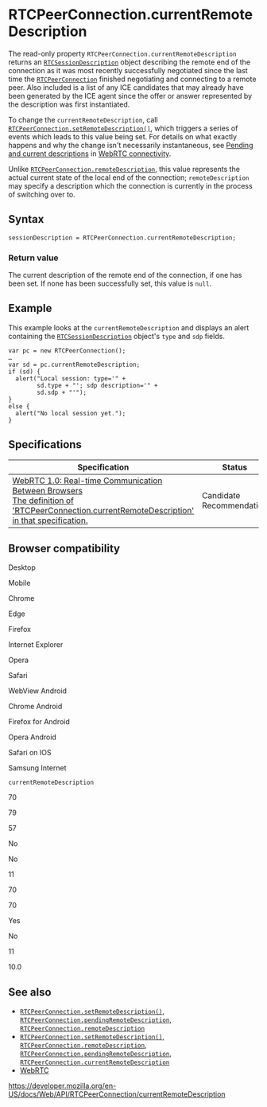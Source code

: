 RTCPeerConnection.currentRemoteDescription
==========================================

The read-only property `RTCPeerConnection.currentRemoteDescription` returns an [`RTCSessionDescription`](../rtcsessiondescription) object describing the remote end of the connection as it was most recently successfully negotiated since the last time the [`RTCPeerConnection`](../rtcpeerconnection) finished negotiating and connecting to a remote peer. Also included is a list of any ICE candidates that may already have been generated by the ICE agent since the offer or answer represented by the description was first instantiated.

To change the `currentRemoteDescription`, call [`RTCPeerConnection.setRemoteDescription()`](setremotedescription), which triggers a series of events which leads to this value being set. For details on what exactly happens and why the change isn't necessarily instantaneous, see [Pending and current descriptions](#) in [WebRTC connectivity](../webrtc_api/connectivity).

Unlike [`RTCPeerConnection.remoteDescription`](remotedescription), this value represents the actual current state of the local end of the connection; `remoteDescription` may specify a description which the connection is currently in the process of switching over to.

Syntax
------

    sessionDescription = RTCPeerConnection.currentRemoteDescription;

### Return value

The current description of the remote end of the connection, if one has been set. If none has been successfully set, this value is `null`.

Example
-------

This example looks at the `currentRemoteDescription` and displays an alert containing the [`RTCSessionDescription`](../rtcsessiondescription) object's `type` and `sdp` fields.

    var pc = new RTCPeerConnection();
    …
    var sd = pc.currentRemoteDescription;
    if (sd) {
      alert("Local session: type='" +
            sd.type + "'; sdp description='" +
            sd.sdp + "'");
    }
    else {
      alert("No local session yet.");
    }

Specifications
--------------

<table><thead><tr class="header"><th>Specification</th><th>Status</th><th>Comment</th></tr></thead><tbody><tr class="odd"><td><a href="https://w3c.github.io/webrtc-pc/#dom-peerconnection-currentremotedesc">WebRTC 1.0: Real-time Communication Between Browsers<br />
<span class="small">The definition of 'RTCPeerConnection.currentRemoteDescription' in that specification.</span></a></td><td><span class="spec-cr">Candidate Recommendation</span></td><td>Initial specification.</td></tr></tbody></table>

Browser compatibility
---------------------

Desktop

Mobile

Chrome

Edge

Firefox

Internet Explorer

Opera

Safari

WebView Android

Chrome Android

Firefox for Android

Opera Android

Safari on IOS

Samsung Internet

`currentRemoteDescription`

70

79

57

No

No

11

70

70

Yes

No

11

10.0

See also
--------

-   [`RTCPeerConnection.setRemoteDescription()`](setremotedescription), [`RTCPeerConnection.pendingRemoteDescription`](pendingremotedescription), [`RTCPeerConnection.remoteDescription`](remotedescription)
-   [`RTCPeerConnection.setRemoteDescription()`](setremotedescription), [`RTCPeerConnection.remoteDescription`](remotedescription), [`RTCPeerConnection.pendingRemoteDescription`](pendingremotedescription), [`RTCPeerConnection.currentRemoteDescription`](currentremotedescription)
-   [WebRTC](../webrtc_api)

<a href="https://developer.mozilla.org/en-US/docs/Web/API/RTCPeerConnection/currentRemoteDescription" class="_attribution-link">https://developer.mozilla.org/en-US/docs/Web/API/RTCPeerConnection/currentRemoteDescription</a>
